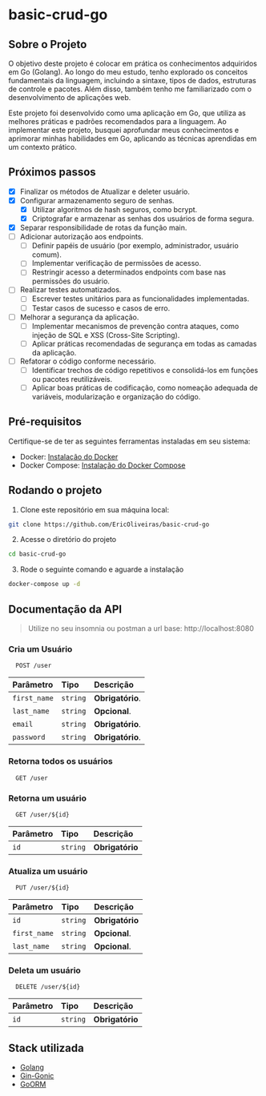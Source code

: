 # basic-crud-go

## Sobre o Projeto

O objetivo deste projeto é colocar em prática os conhecimentos adquiridos em Go (Golang). Ao longo do meu estudo, tenho explorado os conceitos fundamentais da linguagem, incluindo a sintaxe, tipos de dados, estruturas de controle e pacotes. Além disso, também tenho me familiarizado com o desenvolvimento de aplicações web.

Este projeto foi desenvolvido como uma aplicação em Go, que utiliza as melhores práticas e padrões recomendados para a linguagem. Ao implementar este projeto, busquei aprofundar meus conhecimentos e aprimorar minhas habilidades em Go, aplicando as técnicas aprendidas em um contexto prático.

## Próximos passos

- [x] Finalizar os métodos de Atualizar e deleter usuário.
- [x] Configurar armazenamento seguro de senhas.
  - [x] Utilizar algoritmos de hash seguros, como bcrypt.
  - [x] Criptografar e armazenar as senhas dos usuários de forma segura.
- [x] Separar responsibilidade de rotas da função main.
- [ ] Adicionar autorização aos endpoints.
  - [ ] Definir papéis de usuário (por exemplo, administrador, usuário comum).
  - [ ] Implementar verificação de permissões de acesso.
  - [ ] Restringir acesso a determinados endpoints com base nas permissões do usuário.
- [ ] Realizar testes automatizados.
  - [ ] Escrever testes unitários para as funcionalidades implementadas.
  - [ ] Testar casos de sucesso e casos de erro.
- [ ] Melhorar a segurança da aplicação.
  - [ ] Implementar mecanismos de prevenção contra ataques, como injeção de SQL e XSS (Cross-Site Scripting).
  - [ ] Aplicar práticas recomendadas de segurança em todas as camadas da aplicação.
- [ ] Refatorar o código conforme necessário.
  - [ ] Identificar trechos de código repetitivos e consolidá-los em funções ou pacotes reutilizáveis.
  - [ ] Aplicar boas práticas de codificação, como nomeação adequada de variáveis, modularização e organização do código.

## Pré-requisitos

Certifique-se de ter as seguintes ferramentas instaladas em seu sistema:

- Docker: [Instalação do Docker](https://docs.docker.com/get-docker/)
- Docker Compose: [Instalação do Docker Compose ](https://docs.docker.com/compose/)

## Rodando o projeto

1. Clone este repositório em sua máquina local:

```bash
git clone https://github.com/EricOliveiras/basic-crud-go
```

2. Acesse o diretório do projeto

```bash
cd basic-crud-go
```

3. Rode o seguinte comando e aguarde a instalação

```bash
docker-compose up -d
```

## Documentação da API

> Utilize no seu insomnia ou postman a url base: http://localhost:8080

### Cria um Usuário

```http
  POST /user
```

| Parâmetro    | Tipo     | Descrição        |
| :----------- | :------- | :--------------- |
| `first_name` | `string` | **Obrigatório**. |
| `last_name`  | `string` | **Opcional**.    |
| `email`      | `string` | **Obrigatório**. |
| `password`   | `string` | **Obrigatório**. |

### Retorna todos os usuários

```http
  GET /user
```

### Retorna um usuário

```http
  GET /user/${id}
```

| Parâmetro | Tipo     | Descrição       |
| :-------- | :------- | :-------------- |
| `id`      | `string` | **Obrigatório** |

### Atualiza um usuário

```http
  PUT /user/${id}
```

| Parâmetro    | Tipo     | Descrição       |
| :----------- | :------- | :-------------- |
| `id`         | `string` | **Obrigatório** |
| `first_name` | `string` | **Opcional**.   |
| `last_name`  | `string` | **Opcional**.   |

### Deleta um usuário

```http
  DELETE /user/${id}
```

| Parâmetro | Tipo     | Descrição       |
| :-------- | :------- | :-------------- |
| `id`      | `string` | **Obrigatório** |

## Stack utilizada

- [Golang](https://go.dev/)
- [Gin-Gonic](https://gin-gonic.com/)
- [GoORM](https://gorm.io/)
